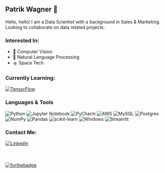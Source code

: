 ## Patrik Wagner :wave:
Hello, hello! I am a Data Scientist with a background in Sales & Marketing. Looking to collaborate on data related projects.

### Interested In:
- 👀 Computer Vision
- :green_book: Natural Language Processing
- :flying_saucer: Space Tech

### Currently Learning:
[![TensorFlow](https://badges.aleen42.com/src/tensorflow.svg)](https://tensorflow.org/)

### Languages & Tools

  ![Python](https://img.shields.io/badge/python-3670A0?style=for-the-badge&logo=python&logoColor=ffdd54)
  ![Jupyter Notebook](https://img.shields.io/badge/jupyter-%23FA0F00.svg?style=for-the-badge&logo=jupyter&logoColor=white)
  ![PyCharm](https://img.shields.io/badge/pycharm-143?style=for-the-badge&logo=pycharm&logoColor=black&color=black&labelColor=green)
  ![AWS](https://img.shields.io/badge/AWS-%23FF9900.svg?style=for-the-badge&logo=amazon-aws&logoColor=white)
  ![MySQL](https://img.shields.io/badge/mysql-%2300f.svg?style=for-the-badge&logo=mysql&logoColor=white)
  ![Postgres](https://img.shields.io/badge/postgres-%23316192.svg?style=for-the-badge&logo=postgresql&logoColor=white)
  ![NumPy](https://img.shields.io/badge/numpy-%23013243.svg?style=for-the-badge&logo=numpy&logoColor=white)
  ![Pandas](https://img.shields.io/badge/pandas-%23150458.svg?style=for-the-badge&logo=pandas&logoColor=white)
  ![scikit-learn](https://img.shields.io/badge/scikit--learn-%23F7931E.svg?style=for-the-badge&logo=scikit-learn&logoColor=white)
  ![Windows](https://img.shields.io/badge/Windows-0078D6?style=for-the-badge&logo=windows&logoColor=white)
  ![Streamlit](https://static.streamlit.io/badges/streamlit_badge_black_white.svg)


### Contact Me:
[![LinkedIn](https://img.shields.io/badge/LinkedIn-0077B5?style=for-the-badge&logo=linkedin&logoColor=white)](https://www.linkedin.com/in/pwagnerwork/)
\
\
\
\
[![forthebadge](https://forthebadge.com/images/badges/contains-tasty-spaghetti-code.svg)](https://forthebadge.com)
<!---
PatrikWagnerUK/PatrikWagnerUK is a ✨ special ✨ repository because its `README.md` (this file) appears on your GitHub profile.
You can click the Preview link to take a look at your changes.
--->

